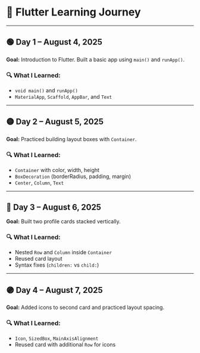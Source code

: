 # 📘 Flutter Learning Journey

---

## 🟢 Day 1 – August 4, 2025  
**Goal:** Introduction to Flutter. Built a basic app using `main()` and `runApp()`.

### 🔍 What I Learned:
- `void main()` and `runApp()`
- `MaterialApp`, `Scaffold`, `AppBar`, and `Text`

---

## 🟡 Day 2 – August 5, 2025  
**Goal:** Practiced building layout boxes with `Container`.

### 🔍 What I Learned:
- `Container` with color, width, height
- `BoxDecoration` (borderRadius, padding, margin)
- `Center`, `Column`, `Text`

---

## 🔵 Day 3 – August 6, 2025  
**Goal:** Built two profile cards stacked vertically.

### 🔍 What I Learned:
- Nested `Row` and `Column` inside `Container`
- Reused card layout
- Syntax fixes (`children:` vs `child:`)

---

## 🟣 Day 4 – August 7, 2025  
**Goal:** Added icons to second card and practiced layout spacing.

### 🔍 What I Learned:
- `Icon`, `SizedBox`, `MainAxisAlignment`
- Reused card with additional `Row` for icons
